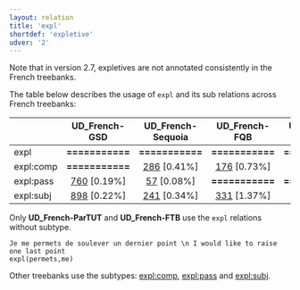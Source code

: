```yaml
---
layout: relation
title: 'expl'
shortdef: 'expletive'
udver: '2'
---
```


Note that in version 2.7, expletives are not annotated consistently in the French treebanks.

The table below describes the usage of `expl` and its sub relations across French treebanks:

|                      |        UD_French-GSD |    UD_French-Sequoia |        UD_French-FQB |        UD_French-PUD |     UD_French-ParTUT |        UD_French-FTB |     UD_French-Spoken |
|----------------------|:--------------------:|:--------------------:|:--------------------:|:--------------------:|:--------------------:|:--------------------:|:--------------------:|
|                 expl |      **===========** |      **===========** |      **===========** |      **===========** | [212](http://match.grew.fr/?corpus=UD_French-ParTUT@2.7&relation=expl) [0.74%] | [4112](http://match.grew.fr/?corpus=UD_French-FTB@2.7&relation=expl) [0.72%] |      **===========** |
|            expl:comp |      **===========** | [286](http://match.grew.fr/?corpus=UD_French-Sequoia@2.7&relation=expl:comp) [0.41%] | [176](http://match.grew.fr/?corpus=UD_French-FQB@2.7&relation=expl:comp) [0.73%] | [28](http://match.grew.fr/?corpus=UD_French-PUD@2.7&relation=expl:comp) [0.11%] |      **===========** |      **===========** |      **===========** |
|            expl:pass | [760](http://match.grew.fr/?corpus=UD_French-GSD@2.7&relation=expl:pass) [0.19%] | [57](http://match.grew.fr/?corpus=UD_French-Sequoia@2.7&relation=expl:pass) [0.08%] |      **===========** |      **===========** |      **===========** |      **===========** |      **===========** |
|            expl:subj | [898](http://match.grew.fr/?corpus=UD_French-GSD@2.7&relation=expl:subj) [0.22%] | [241](http://match.grew.fr/?corpus=UD_French-Sequoia@2.7&relation=expl:subj) [0.34%] | [331](http://match.grew.fr/?corpus=UD_French-FQB@2.7&relation=expl:subj) [1.37%] | [83](http://match.grew.fr/?corpus=UD_French-PUD@2.7&relation=expl:subj) [0.34%] |      **===========** |      **===========** | [366](http://match.grew.fr/?corpus=UD_French-Spoken@2.7&relation=expl:subj) [1.04%] |

Only **UD_French-ParTUT** and **UD_French-FTB** use the `expl` relations without subtype.

~~~ sdparse
Je me permets de soulever un dernier point \n I would like to raise one last point
expl(permets,me)
~~~

Other treebanks use the subtypes: [expl:comp](), [expl:pass]() and [expl:subj]().

<!-- Interlanguage links updated Po 6. listopadu 2023, 21:42:53 CET -->

